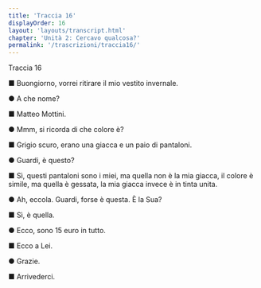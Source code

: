 ```yaml
---
title: 'Traccia 16'
displayOrder: 16
layout: 'layouts/transcript.html'
chapter: 'Unità 2: Cercavo qualcosa?'
permalink: '/trascrizioni/traccia16/'
---
```


Traccia 16

■ Buongiorno, vorrei ritirare il mio vestito invernale.

● A che nome?

■ Matteo Mottini.

● Mmm, si ricorda di che colore è?

■ Grigio scuro, erano una giacca e un paio di pantaloni.

● Guardi, è questo?

■ Sì, questi pantaloni sono i miei, ma quella non è la mia giacca, il colore è simile, ma quella è gessata, la mia giacca invece è in tinta unita.

● Ah, eccola. Guardi, forse è questa. È la Sua?

■ Sì, è quella.

● Ecco, sono 15 euro in tutto.

■ Ecco a Lei.

● Grazie.

■ Arrivederci.
